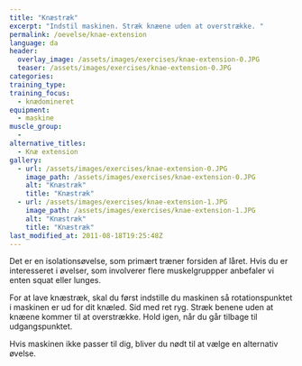 ```yaml
---
title: "Knæstræk"
excerpt: "Indstil maskinen. Stræk knæene uden at overstrække. "
permalink: /oevelse/knae-extension
language: da
header:
  overlay_image: /assets/images/exercises/knae-extension-0.JPG
  teaser: /assets/images/exercises/knae-extension-0.JPG
categories:
training_type: 
training_focus: 
  - knædomineret
equipment:
  - maskine
muscle_group:
  - 
alternative_titles:
  - Knæ extension
gallery:
  - url: /assets/images/exercises/knae-extension-0.JPG
    image_path: /assets/images/exercises/knae-extension-0.JPG
    alt: "Knæstræk"
    title: "Knæstræk"
  - url: /assets/images/exercises/knae-extension-1.JPG
    image_path: /assets/images/exercises/knae-extension-1.JPG
    alt: "Knæstræk"
    title: "Knæstræk"
last_modified_at: 2011-08-18T19:25:48Z
---
```


Det er en isolationsøvelse, som primært træner forsiden af låret. Hvis du er interesseret i øvelser, som involverer flere muskelgruppper anbefaler vi enten squat eller lunges.

For at lave knæstræk, skal du først indstille du maskinen så rotationspunktet i maskinen er ud for dit knæled. Sid med ret ryg. Stræk benene uden at knæene kommer til at overstrække. Hold igen, når du går tilbage til udgangspunktet.

Hvis maskinen ikke passer til dig, bliver du nødt til at vælge en alternativ øvelse.
